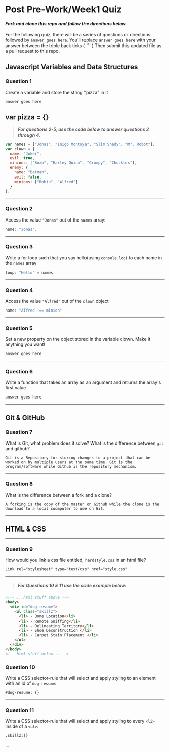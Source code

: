 # Post Pre-Work/Week1 Quiz

#### ***Fork and clone this repo and follow the directions below.***

For the following quiz, there will be a series of questions or directions followed by `answer goes here`. You'll replace `answer goes here` with your answer between the triple back ticks ( \`\`\` ) Then submit this updated file as a pull request to this repo.

## Javascript Variables and Data Structures

### Question 1

Create a variable and store the string "pizza" in it

```js
answer goes here
```
var pizza = {}
---

>  ***For questions 2-5, use the code below to answer questions 2 through 4.***

```js
var names = ["Jonas", "Inigo Montoya", "Slim Shady", "Mr. Robot"];
var clown = {
  name: "Joker",
  evil: true,
  minions: ["Bozo", "Harley Quinn", "Grumpy", "Chuckles"],
  enemy: {
    name: "Batman",
    evil: false,
    minions: ["Robin", "Alfred"]  
  }
};
```

---

### Question 2

Access the value `"Jonas"` out of the `names` array:

```js
name: "Jonas",
```

---
### Question 3

Write a for loop such that you say hello(using `console.log`) to each name in the `names` array

```js
loop: "Hello" = names
```

---


### Question 4

Access the value `"Alfred"` out of the `clown` object

```js
name: "Alfred !== minion"
```

---
### Question 5

Set a new property on the object stored in the variable clown. Make it anything you want!

```js
answer goes here
```

---
### Question 6
Write a function that takes an array as an argument and returns the array's first value

```js
answer goes here
```
---

## Git & GitHub

### Question 7

What is Git, what problem does it solve? What is the difference between `git` and github?

```
Git is a Repository for storing changes to a project that can be worked on by multiple users at the same time. Git is the program/software while Github is the repository mechanism.

```

---

### Question 8

What is the difference between a fork and a clone?

```
A forking is the copy of the master on Github while the clone is the download to a local coomputer to use on Git.

```

---

## HTML & CSS

---

### Question 9

How would you link a css file entitled, `hardstyle.css` in an html file?

```
Link rel="stylesheet" type="text/css" href="style.css"
```

---

> ##### For Questions 10 & 11 use the code example below:

```HTML
<!-- ...html stuff above -->
<body>
  <div id="dog-resume">
    <ul class="skillz">
      <li> - Bone Location</li>
      <li> - Remote Sniffing</li>
      <li> - Delineating Territory</li>
      <li> - Shoe Deconstruction </li>
      <li> - Carpet Stain Placement </li>
    </ul>
  </div>
</body>
<!-- html stuff below... -->
```

### Question 10

Write a CSS selector-rule that will select and apply styling to an element with an id of `dog-resume`:


```
#dog-resume: {}
```

---

### Question 11

Write a CSS selector-rule that will select and apply styling to every `<li>` inside of a `<ul>`:

```
.skillz:{}
```

...

